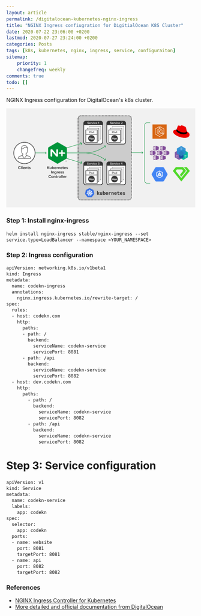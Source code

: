 ```yaml
---
layout: article
permalink: /digitalocean-kubernetes-nginx-ingress
title: "NGINX Ingress confiugration for DigitialOcean K8S Cluster"
date: 2020-07-22 23:06:00 +0200
lastmod: 2020-07-27 23:24:00 +0200
categories: Posts
tags: [k8s, kubernetes, nginx, ingress, service, configuraiton]
sitemap:
    priority: 1
    changefreq: weekly
comments: true
todo: []
---
```


NGINX Ingress configuration for DigitalOcean's k8s cluster.


![NGINX Ingress Controller](/assets/posts/nginx-ingress.png)


### Step 1: Install nginx-ingress

```
helm install nginx-ingress stable/nginx-ingress --set service.type=LoadBalancer --namespace <YOUR_NAMESPACE>
```

### Step 2: Ingress configuration

```
apiVersion: networking.k8s.io/v1beta1
kind: Ingress
metadata:
  name: codekn-ingress
  annotations:
    nginx.ingress.kubernetes.io/rewrite-target: /
spec:
  rules:
  - host: codekn.com
    http:
      paths:
      - path: /
        backend:
          serviceName: codekn-service
          servicePort: 8081
      - path: /api
        backend:
          serviceName: codekn-service
          servicePort: 8082
  - host: dev.codekn.com
    http:
      paths:
        - path: /
          backend:
            serviceName: codekn-service
            servicePort: 8082
        - path: /api
          backend:
            serviceName: codekn-service
            servicePort: 8082
```

# Step 3: Service configuration

```
apiVersion: v1  
kind: Service
metadata:
  name: codekn-service
  labels:
    app: codekn
spec:
  selector:
    app: codekn
  ports:
  - name: website
    port: 8081
    targetPort: 8081
  - name: api
    port: 8082
    targetPort: 8082
```

### References

- [NGINX Ingress Controller for Kubernetes](https://www.nginx.com/products/nginx/kubernetes-ingress-controller/)
- [More detailed and official documentation from DigitalOcean](https://www.digitalocean.com/community/tutorials/how-to-set-up-an-nginx-ingress-on-digitalocean-kubernetes-using-helm)
